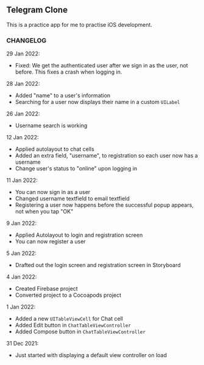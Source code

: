 
## Telegram Clone

This is a practice app for me to practise iOS development.


### CHANGELOG

29 Jan 2022:
- Fixed: We get the authenticated user after we sign in as the user, not before. This fixes a crash when logging in.

28 Jan 2022:
- Added "name" to a user's information
- Searching for a user now displays their name in a custom ```UILabel```

26 Jan 2022:
- Username search is working

12 Jan 2022:
- Applied autolayout to chat cells
- Added an extra field, "username", to registration so each user now has a username
- Change user's status to "online" upon logging in

11 Jan 2022:
- You can now sign in as a user
- Changed username textfield to email textfield
- Registering a user now happens before the successful popup appears, not when you tap "OK"

9 Jan 2022:
- Applied Autolayout to login and registration screen
- You can now register a user

5 Jan 2022:
- Drafted out the login screen and registration screen in Storyboard

4 Jan 2022:
- Created Firebase project
- Converted project to a Cocoapods project

1 Jan 2022:
- Added a new ```UITableViewCell``` for Chat cell
- Added Edit button in ```ChatTableViewController```
- Added Compose button in ```ChatTableViewController```

31 Dec 2021:
- Just started with displaying a default view controller on load
